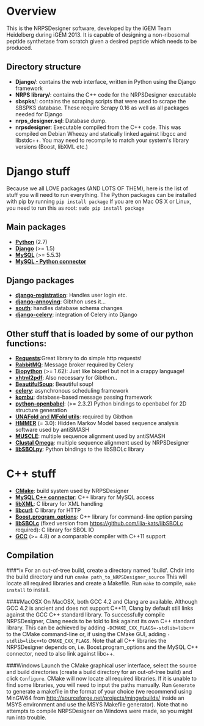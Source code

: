 Overview
========
This is the NRPSDesigner software, developed by the iGEM Team Heidelberg during iGEM 2013. It is capable of designing a non-ribosomal peptide synthetase from scratch given a desired peptide which needs to be produced.

Directory structure
-------------------
* __Django/__: contains the web interface, written in Python using the Django framework
* __NRPS library/__: contains the C++ code for the NRPSDesigner executable
* __sbspks__/: contains the scraping scripts that were used to scrape the SBSPKS database. These require Scrapy 0.16 as well as all packages needed for Django
* __nrps_designer.sql__: Database dump.
* __nrpsdesigner__: Executable compiled from the C++ code. This was compiled on Debian Wheezy and statically linked against libgcc and libstdc++. You may need to recompile to match your system's library versions (Boost, libXML etc.)

Django stuff
=============
Because we all LOVE packages (AND LOTS OF THEM), here is the list of stuff you will need to run everything. The Python packages can be installed with pip by running
`pip install package`
If you are on Mac OS X or Linux, you need to run this as root:
`sudo pip install package`

Main packages
--------------
* [__Python__](http://www.python.org) (2.7)
* [__Django__](http://www.djangoproject.com) (>= 1.5)
* [__MySQL__](http://www.mysql.com) (>= 5.5.3)
* [__MySQL - Python connector__](http://sourceforge.net/projects/mysql-python/)

Django packages
---------------
* [__django-registration__](https://bitbucket.org/ubernostrum/django-registration/): Handles user login etc.
* [__django-annoying__](http://skorokithakis.github.io/django-annoying/): Gibthon uses it...
* [__south__](http://south.aeracode.org/): handles database schema changes
* [__django-celery__](http://celery.github.io/django-celery/): integration of Celery into Django

Other stuff that is loaded by some of our python functions:
-----------------------------------------------------------
* [__Requests__](http://docs.python-requests.org/en/latest/):Great library to do simple http requests!
* [__RabbitMQ__](http://www.rabbitmq.com): Message broker required by Celery
* [__Biopython__](http://www.biopython.org) (>= 1.62): Just like bioperl but not in a crappy language!
* [__xhtml2pdf__](http://www.xhtml2pdf.com): Also necessary for Gibthon..
* [__BeautifulSoup__](http://www.crummy.com/software/BeautifulSoup/): Beautiful soup!
* [__celery__](http://celeryproject.org/): asynchronous scheduling framework
* [__kombu__](https://github.com/celery/kombu): database-based message passing framework
* [__python-openbabel__](http://www.openbabel.org): (>= 2.3.2) Python bindings to openbabel for 2D structure generation
* [__UNAFold__ and __MFold utils__](http://dinamelt.rit.albany.edu/download.php): required by Gibthon
* [__HMMER__](http://hmmer.janelia.org/) (= 3.0): Hidden Markov Model based sequence analysis software used by antiSMASH
* [__MUSCLE__](http://www.drive5.com/muscle/): multiple sequence alignment used by antiSMASH
* [__Clustal Omega__](http://www.clustal.org): multiple sequence alignment used by NRPSDesigner
* [__libSBOLpy__](https://github.com/SynBioDex/libSBOLpy): Python bindings to the libSBOLc library

C++ stuff
=============
* [__CMake__](http://www.cmake.org): build system used by NRPSDesigner
* [__MySQL C++ connector__](http://www.mysql.com): C++ library for MySQL access
* [__libXML__](http://www.xmlsoft.org): C library for XML handling
* [__libcurl__](http://curl.haxx.se): C library for HTTP
* [__Boost.program_options__](http://www.boost.org): C++ library for command-line option parsing
* [__libSBOLc__](https://github.com/SynBioDex/libSBOLc) (fixed version from https://github.com/ilia-kats/libSBOLc required): C library for SBOL IO
* [__GCC__](http://gcc.gnu.org) (>= 4.8) or a comparable compiler with C++11 support

Compilation
-----------
###*ix
For an out-of-tree build, create a directory named 'build'. Chdir into the build directory and run
`cmake path_to_NRPSDesigner_source`
This will locate all required libraries and create a Makefile. Run `make` to compile, `make install` to install.

####MacOSX
On MacOSX, both GCC 4.2 and Clang are available. Although GCC 4.2 is ancient and does not support C++11, Clang by default still links against the GCC C++ standard library. To successfully compile NRPSDesigner, Clang needs to be told to link against its own C++ standard library. This can be achieved by adding `-DCMAKE_CXX_FLAGS=-stdlib=libc++` to the CMake command-line or, if using the CMake GUI, adding `-stdlib=libc++`to `CMAKE_CXX_FLAGS`. Note that all C++ libraries the NRPSDesigner depends on, i.e. Boost.program_options and the MySQL C++ connector, need to also link against libc++.

###Windows
Launch the CMake graphical user interface, select the source and build directories (create a build directory for an out-of-tree build) and click `Configure`. CMake will now locate all required libraries. If it is unable to find some libraries, you will need to input the paths manually. Run `Generate` to generate a makefile in the format of your choice (we recommend using MinGW64 from http://sourceforge.net/projects/mingwbuilds/ inside an MSYS environment and use the MSYS Makefile generator). Note that no attempts to compile NRPSDesigner on Windows were made, so you might run into trouble.
